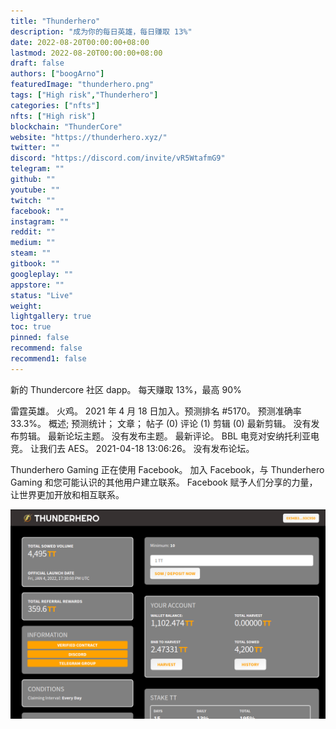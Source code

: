 ```yaml
---
title: "Thunderhero"
description: "成为你的每日英雄，每日赚取 13%"
date: 2022-08-20T00:00:00+08:00
lastmod: 2022-08-20T00:00:00+08:00
draft: false
authors: ["boogArno"]
featuredImage: "thunderhero.png"
tags: ["High risk","Thunderhero"]
categories: ["nfts"]
nfts: ["High risk"]
blockchain: "ThunderCore"
website: "https://thunderhero.xyz/"
twitter: ""
discord: "https://discord.com/invite/vR5WtafmG9"
telegram: ""
github: ""
youtube: ""
twitch: ""
facebook: ""
instagram: ""
reddit: ""
medium: ""
steam: ""
gitbook: ""
googleplay: ""
appstore: ""
status: "Live"
weight: 
lightgallery: true
toc: true
pinned: false
recommend: false
recommend1: false
---
```

新的 Thundercore 社区 dapp。 每天赚取 13%，最高 90%

雷霆英雄。 火鸡。 2021 年 4 月 18 日加入。预测排名 #5170。 预测准确率 33.3%。 概述; 预测统计； 文章； 帖子 (0) 评论 (1) 剪辑 (0) 最新剪辑。 没有发布剪辑。 最新论坛主题。 没有发布主题。 最新评论。 BBL 电竞对安纳托利亚电竞。 让我们去 AES。 2021-04-18 13:06:26。 没有发布论坛。

Thunderhero Gaming 正在使用 Facebook。 加入 Facebook，与 Thunderhero Gaming 和您可能认识的其他用户建立联系。 Facebook 赋予人们分享的力量，让世界更加开放和相互联系。

![thunderhero-dapp-high-risk-thundercore-image1_350597992b7d3a1b34ba33255381f7a9](thunderhero-dapp-high-risk-thundercore-image1_350597992b7d3a1b34ba33255381f7a9.png)